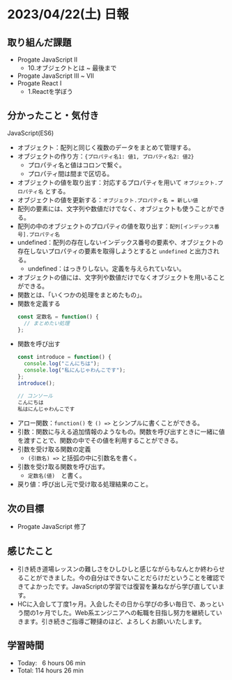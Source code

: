 # 2023/04/22(土) 日報
## 取り組んだ課題
- Progate JavaScript Ⅱ
  - 10.オブジェクトとは ~ 最後まで
- Progate JavaScript Ⅲ ~ Ⅶ
- Progate React Ⅰ
  - 1.Reactを学ぼう

## 分かったこと・気付き
JavaScript(ES6)
- オブジェクト：配列と同じく複数のデータをまとめて管理する。
- オブジェクトの作り方：`{プロパティ名1: 値1, プロパティ名2: 値2}`
  - プロパティ名と値はコロンで繋ぐ。
  - プロパティ間は間まで区切る。
- オブジェクトの値を取り出す：対応するプロパティを用いて `オブジェクト.プロパティ名` とする。
- オブジェクトの値を更新する：`オブジェクト.プロパティ名 = 新しい値`
- 配列の要素には、文字列や数値だけでなく、オブジェクトも使うことができる。
- 配列の中のオブジェクトのプロパティの値を取り出す：`配列[インデックス番号].プロパティ名`
- undefined：配列の存在しないインデックス番号の要素や、オブジェクトの存在しないプロパティの要素を取得しようとすると `undefined` と出力される。
  - undefined：はっきりしない。定義を与えられていない。
- オブジェクトの値には、文字列や数値だけでなくオブジェクトを用いることができる。
- 関数とは、「いくつかの処理をまとめたもの」。
- 関数を定義する
    ``` JavaScript
    const 定数名 = function() {
      // まとめたい処理
    };
    ```
- 関数を呼び出す
    ``` JavaScript
    const introduce = function() {
      console.log("こんにちは");
      console.log("私にんじゃわんこです");
    };
    introduce();
    
    // コンソール
    こんにちは
    私はにんじゃわんこです
    ```
- アロー関数：`function()` を `() =>` とシンプルに書くことができる。
- 引数：関数に与える追加情報のようなもの。関数を呼び出すときに一緒に値を渡すことで、関数の中でその値を利用することができる。
- 引数を受け取る関数の定義
  - `(引数名) =>` と括弧の中に引数名を書く。
- 引数を受け取る関数を呼び出す。
  - `定数名(値)`　と書く。
- 戻り値：呼び出し元で受け取る処理結果のこと。
## 次の目標
- Progate JavaScript 修了

## 感じたこと
- 引き続き道場レッスンの難しさをひしひしと感じながらもなんとか終わらせることができました。今の自分はできないことだらけだということを確認できてよかったです。JavaScriptの学習では復習を兼ねながら学び直しています。
- HCに入会して丁度1ヶ月。入会したその日から学びの多い毎日で、あっという間の1ヶ月でした。Web系エンジニアへの転職を目指し努力を継続していきます。引き続きご指導ご鞭撻のほど、よろしくお願いいたします。

## 学習時間
- Today:&nbsp;&nbsp;&nbsp;6 hours 06 min
- Total: 114 hours 26 min
